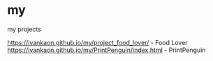 # my
my projects

https://ivankaon.github.io/my/project_food_lover/   -   Food Lover  
https://ivankaon.github.io/my/PrintPenguin/index.html   -   PrintPenguin